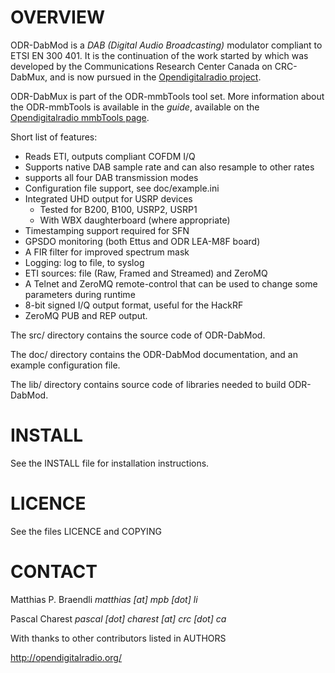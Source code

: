 OVERVIEW
========
ODR-DabMod is a *DAB (Digital Audio Broadcasting)* modulator compliant
to ETSI EN 300 401. It is the continuation of the work started by which was
developed by the Communications Research Center Canada on CRC-DabMux, and
is now pursued in the
[Opendigitalradio project](http://opendigitalradio.org).


ODR-DabMux is part of the ODR-mmbTools tool set. More information about the
ODR-mmbTools is available in the *guide*, available on the
[Opendigitalradio mmbTools page](http://www.opendigitalradio.org/mmbtools).

Short list of features:

- Reads ETI, outputs compliant COFDM I/Q
- Supports native DAB sample rate and can also
  resample to other rates
- supports all four DAB transmission modes
- Configuration file support, see doc/example.ini
- Integrated UHD output for USRP devices
  - Tested for B200, B100, USRP2, USRP1
  - With WBX daughterboard (where appropriate)
- Timestamping support required for SFN
- GPSDO monitoring (both Ettus and ODR LEA-M8F board)
- A FIR filter for improved spectrum mask
- Logging: log to file, to syslog
- ETI sources: file (Raw, Framed and Streamed) and ZeroMQ
- A Telnet and ZeroMQ remote-control that can be used to change
  some parameters during runtime
- 8-bit signed I/Q output format, useful for the HackRF
- ZeroMQ PUB and REP output.

The src/ directory contains the source code of ODR-DabMod.

The doc/ directory contains the ODR-DabMod documentation, and an example
configuration file.

The lib/ directory contains source code of libraries needed to build
ODR-DabMod.

INSTALL
=======
See the INSTALL file for installation instructions.

LICENCE
=======
See the files LICENCE and COPYING

CONTACT
=======
Matthias P. Braendli *matthias [at] mpb [dot] li*

Pascal Charest *pascal [dot] charest [at] crc [dot] ca*

With thanks to other contributors listed in AUTHORS

http://opendigitalradio.org/
